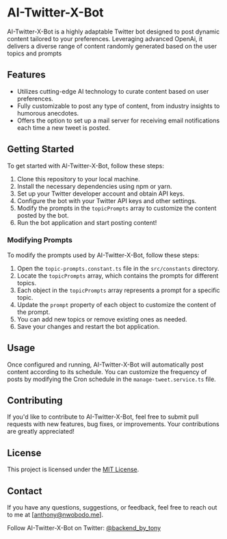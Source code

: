 # AI-Twitter-X-Bot

AI-Twitter-X-Bot is a highly adaptable Twitter bot designed to post dynamic content tailored to your preferences. Leveraging advanced OpenAi, 
it delivers a diverse range of content randomly generated based on the user topics and prompts

## Features

- Utilizes cutting-edge AI technology to curate content based on user preferences.
- Fully customizable to post any type of content, from industry insights to humorous anecdotes.
- Offers the option to set up a mail server for receiving email notifications each time a new tweet is posted.

## Getting Started

To get started with AI-Twitter-X-Bot, follow these steps:

1. Clone this repository to your local machine.
2. Install the necessary dependencies using npm or yarn.
3. Set up your Twitter developer account and obtain API keys.
4. Configure the bot with your Twitter API keys and other settings.
5. Modify the prompts in the `topicPrompts` array to customize the content posted by the bot.
6. Run the bot application and start posting content!

### Modifying Prompts

To modify the prompts used by AI-Twitter-X-Bot, follow these steps:

1. Open the `topic-prompts.constant.ts` file in the `src/constants` directory.
2. Locate the `topicPrompts` array, which contains the prompts for different topics.
3. Each object in the `topicPrompts` array represents a prompt for a specific topic.
4. Update the `prompt` property of each object to customize the content of the prompt.
5. You can add new topics or remove existing ones as needed.
6. Save your changes and restart the bot application.

## Usage

Once configured and running, AI-Twitter-X-Bot will automatically post content according to its schedule. You can customize the frequency of posts by modifying the Cron schedule in the `manage-tweet.service.ts` file.

## Contributing

If you'd like to contribute to AI-Twitter-X-Bot, feel free to submit pull requests with new features, bug fixes, or improvements. Your contributions are greatly appreciated!

## License

This project is licensed under the [MIT License](LICENSE).

## Contact

If you have any questions, suggestions, or feedback, feel free to reach out to me at [anthony@nwobodo.me].

Follow AI-Twitter-X-Bot on Twitter: [@backend_by_tony](https://twitter.com/backend_by_tony)
